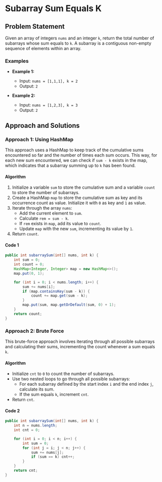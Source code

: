 # Subarray Sum Equals K

## Problem Statement
Given an array of integers `nums` and an integer `k`, return the total number of subarrays whose sum equals to `k`. A subarray is a contiguous non-empty sequence of elements within an array.

### Examples

- **Example 1:**
  - Input: `nums = [1,1,1], k = 2`
  - Output: `2`

- **Example 2:**
  - Input: `nums = [1,2,3], k = 3`
  - Output: `2`

## Approach and Solutions

### Approach 1: Using HashMap
This approach uses a HashMap to keep track of the cumulative sums encountered so far and the number of times each sum occurs. This way, for each new sum encountered, we can check if `sum - k` exists in the map, which indicates that a subarray summing up to `k` has been found.

#### Algorithm
1. Initialize a variable `sum` to store the cumulative sum and a variable `count` to store the number of subarrays.
2. Create a HashMap `map` to store the cumulative sum as key and its occurrence count as value. Initialize it with `0` as key and `1` as value.
3. Iterate through the array `nums`:
   - Add the current element to `sum`.
   - Calculate `rem = sum - k`.
   - If `rem` exists in `map`, add its value to `count`.
   - Update `map` with the new `sum`, incrementing its value by `1`.
4. Return `count`.

#### Code 1

```java
public int subarraySum(int[] nums, int k) {
    int sum = 0;
    int count = 0;
    HashMap<Integer, Integer> map = new HashMap<>();
    map.put(0, 1);

    for (int i = 0; i < nums.length; i++) {
        sum += nums[i];
        if (map.containsKey(sum - k)) {
            count += map.get(sum - k);
        }
        map.put(sum, map.getOrDefault(sum, 0) + 1);
    }
    return count;
}
```

### Approach 2: Brute Force

This brute-force approach involves iterating through all possible subarrays and calculating their sums, incrementing the count whenever a sum equals `k`.

#### Algorithm
- Initialize `cnt` to `0` to count the number of subarrays.
- Use two nested loops to go through all possible subarrays:
  - For each subarray defined by the start index `i` and the end index `j`, calculate its sum.
  - If the sum equals `k`, increment `cnt`.
- Return `cnt`.

#### Code 2

```java
public int subarraySum(int[] nums, int k) {
    int n = nums.length;
    int cnt = 0;

    for (int i = 0; i < n; i++) {
        int sum = 0;
        for (int j = i; j < n; j++) {
            sum += nums[j];
            if (sum == k) cnt++;
        }
    }
    return cnt;
}
```
